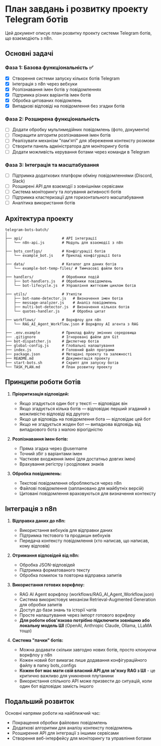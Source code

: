 # План завдань і розвитку проекту Telegram ботів

Цей документ описує план розвитку проекту системи Telegram ботів, що взаємодіють з n8n.

## Основні задачі

### Фаза 1: Базова функціональність ✅

- [x] Створення системи запуску кількох ботів Telegram
- [x] Інтеграція з n8n через вебхуки
- [x] Розпізнавання імен ботів у повідомленнях
- [x] Підтримка різних варіантів імен ботів
- [x] Обробка цитованих повідомлень
- [x] Випадкові відповіді на повідомлення без згадки ботів

### Фаза 2: Розширена функціональність

- [ ] Додати обробку мультимедійних повідомлень (фото, документи)
- [ ] Покращити алгоритм розпізнавання імен ботів
- [ ] Реалізувати механізм "пам'яті" для збереження контексту розмови
- [ ] Створити панель адміністратора для моніторингу ботів
- [ ] Додати можливість керування ботами через команди в Telegram

### Фаза 3: Інтеграція та масштабування

- [ ] Підтримка додаткових платформ обміну повідомленнями (Discord, Slack)
- [ ] Розширені API для взаємодії з зовнішніми сервісами
- [ ] Система моніторингу та логування активності ботів
- [ ] Підтримка кластеризації для горизонтального масштабування
- [ ] Аналітика використання ботів

## Архітектура проекту

```
telegram-bots-batch/
│
├── api/                  # API інтеграції
│   └── n8n-api.js        # Модуль для взаємодії з n8n
│
├── bots_configs/         # Конфігурації ботів
│   └── example_bot.js    # Приклад конфігурації бота
│
├── data/                 # Каталог для даних ботів
│   └── example-bot-temp-files/ # Тимчасові файли бота
│
├── handlers/             # Обробники подій
│   ├── bot-handlers.js   # Обробники повідомлень
│   └── bot-lifecycle.js  # Управління життєвим циклом ботів
│
├── utils/                # Утиліти
│   ├── bot-name-detector.js   # Визначення імен ботів
│   ├── message-analyzer.js    # Аналіз повідомлень
│   ├── multi-bot-detector.js  # Визначення кількох ботів
│   └── quotes-handler.js      # Обробка цитат
│
├── workflows/            # Воркфлоу для n8n
│   └── RAG_AI_Agent_Workflow.json # Воркфлоу AI агента з RAG
│
├── .env.example          # Приклад файлу змінних середовища
├── .gitignore            # Ігноровані файли для Git
├── bot-dispatcher.js     # Диспетчер ботів
├── global-config.js      # Глобальні налаштування
├── index.js              # Головний файл програми
├── package.json          # Метадані проекту та залежності
├── README.md             # Документація проекту
├── start-bots.sh         # Скрипт для запуску ботів
└── TASK_PLAN.md          # План розвитку проекту
```

## Принципи роботи ботів

1. **Пріоритизація відповідей:**
   - Якщо згадується один бот у тексті — відповідає він
   - Якщо згадується кілька ботів — відповідає перший згаданий з можливістю відповіді від другого
   - Якщо це відповідь на повідомлення бота — відповідає цей бот
   - Якщо не згадується жоден бот — випадкова відповідь від випадкового бота з малою вірогідністю

2. **Розпізнавання імен ботів:**
   - Пряма згадка через @username
   - Точний збіг з варіантами імен
   - Часткове входження імені (для достатньо довгих імен)
   - Врахування регістру і розділових знаків

3. **Обробка повідомлень:**
   - Текстові повідомлення обробляються через n8n
   - Файлові повідомлення (заплановано для майбутніх версій)
   - Цитовані повідомлення враховуються для визначення контексту

## Інтеграція з n8n

1. **Відправка даних до n8n:**
   - Використання вебхуків для відправки даних
   - Підтримка тестового та продакшн вебхуків
   - Передача контексту повідомлення (хто написав, що написав, кому відповів)

2. **Отримання відповідей від n8n:**
   - Обробка JSON-відповідей
   - Підтримка форматованого тексту
   - Обробка помилок та повторна відправка запитів

3. **Використання готових воркфлоу:**
   - RAG AI Agent воркфлоу (workflows/RAG_AI_Agent_Workflow.json)
   - Система використовує механізм Retrieval-Augmented Generation для обробки запитів
   - Доступ до бази знань та історії чатів
   - Просте налаштування через імпорт готового воркфлоу
   - **Для роботи обов'язково потрібно підключити зовнішню або локальну модель ШІ** (OpenAI, Anthropic Claude, Ollama, LLaMA тощо)

4. **Система "пачки" ботів:**
   - Можна додавати скільки завгодно нових ботів, просто клонуючи воркфлоу у n8n
   - Кожен новий бот вимагає лише додавання конфігураційного файлу в папку bots_configs
   - **Кожен бот має мати свій власний API для зв'язку RAG з ШІ** - це критично важливо для уникнення плутанини
   - Використання спільного API може призвести до ситуацій, коли один бот відповідає замість іншого

## Подальший розвиток

Основні напрями роботи на найближчий час:
- Покращення обробки файлових повідомлень
- Додаткові алгоритми для аналізу контексту повідомлень
- Розширення API для інтеграції з іншими сервісами
- Створення веб-інтерфейсу для моніторингу та управління ботами
